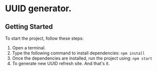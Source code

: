 # UUID generator.
## Getting Started
To start the project, follow these steps:

1. Open a terminal.
2. Type the following command to install dependencies: `npm install`
3. Once the dependencies are installed, run the project using: `npm start`
4. To generate new UUID refresh site. And that's it.

